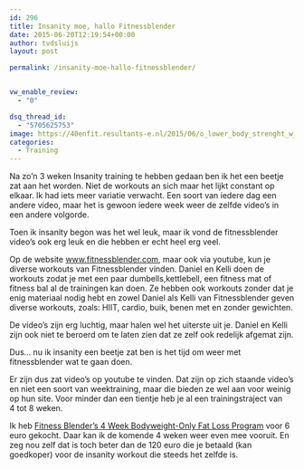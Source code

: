 ```yaml
---
id: 296
title: Insanity moe, hallo Fitnessblender
date: 2015-06-20T12:19:54+00:00
author: tvdsluijs
layout: post

permalink: /insanity-moe-hallo-fitnessblender/


vw_enable_review:
  - "0"

dsq_thread_id:
  - "5705625753"
image: https://40enfit.resultants-e.nl/2015/06/o_lower_body_strenght_w_kandd.jpg
categories:
  - Training
---
```

Na zo&#8217;n 3 weken Insanity training te hebben gedaan ben ik het een beetje zat aan het worden. Niet de workouts an sich maar het lijkt constant op elkaar. Ik had iets meer variatie verwacht. Een soort van iedere dag een andere video, maar het is gewoon iedere week weer de zelfde video&#8217;s in een andere volgorde.

Toen ik insanity begon was het wel leuk, maar ik vond de fitnessblender video&#8217;s ook erg leuk en die hebben er echt heel erg veel. <!--more-->

Op de website www.fitnessblender.com, maar ook via youtube, kun je diverse workouts van Fitnessblender vinden. Daniel en Kelli doen de workouts zodat je met een paar dumbells,kettlebell, een fitness mat of fitness bal al de trainingen kan doen. Ze hebben ook workouts zonder dat je enig materiaal nodig hebt en zowel Daniel als Kelli van Fitnessblender geven diverse workouts, zoals: HIIT, cardio, buik, benen met en zonder gewichten.

De video&#8217;s zijn erg luchtig, maar halen wel het uiterste uit je. Daniel en Kelli zijn ook niet te beroerd om te laten zien dat ze zelf ook redelijk afgemat zijn.

Dus&#8230; nu ik insanity een beetje zat ben is het tijd om weer met fitnessblender wat te gaan doen.

Er zijn dus zat video&#8217;s op youtube te vinden. Dat zijn op zich staande video&#8217;s en niet een soort van weektraining, maar die bieden ze wel aan voor weinig op hun site. Voor minder dan een tientje heb je al een trainingstraject van 4 tot 8 weken.

Ik heb [Fitness Blender&#8217;s 4 Week Bodyweight-Only Fat Loss Program](https://www.fitnessblender.com/plans/fitness-blenders-4-week-bodyweight-only-fat-loss-program) voor 6 euro gekocht. Daar kan ik de komende 4 weken weer even mee vooruit. En zeg nou zelf dat is toch beter dan de 120 euro die je betaald (kan goedkoper) voor de insanity workout die steeds het zelfde is.